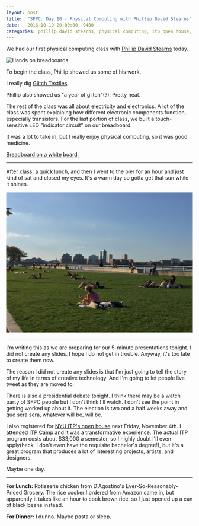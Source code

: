 ```yaml
---
layout: post
title:  "SFPC: Day 10 - Physical Computing with Phillip David Stearns"
date:   2016-10-19 20:00:00 -0400
categories: phillip david stearns, physical computing, itp open house, the pier, warm day, rice cooker
---
```


We had our first physical computing class with [Phillip David Stearns](www.phillipdavidstearns.com) today.

![Hands on breadboards](/images/IMG_4515.gif)

To begin the class, Phillip showed us some of his work.

I really dig [Glitch Textiles](https://www.google.com/url?sa=t&rct=j&q=&esrc=s&source=web&cd=2&ved=0ahUKEwiezJWj3-fPAhXG4iYKHeBQAdIQFggkMAE&url=http%3A%2F%2Fwww.phillipstearns.com%2Fglitchtextiles%2F&usg=AFQjCNF54sV5Leht1jMTB0FI3XXgPtfdFg&sig2=hmglKmQ5WqVPICZqTnSLBQ&cad=rja).

Phillip also showed us "a year of glitch"(?). Pretty neat.

The rest of the class was all about electricity and electronics. A lot of the class was spent explaining how different electronic components function, especially transistors. For the last portion of class, we built a touch-sensitive LED "indicator circuit" on our breadboard.

It was a lot to take in, but I really enjoy physical computing, so it was good medicine.

[Breadboard on a white board.](/images/IMG_4514.JPG)

-----

After class, a quick lunch, and then I went to the pier for an hour and just kind of sat and closed my eyes. It's a warm day so gotta get that sun while it shines.

![Sunbathers at the park at the pier](/images/IMG_4521.JPG)

-----

I'm writing this as we are preparing for our 5-minute presentations tonight. I did not create any slides. I hope I do not get in trouble. Anyway, it's too late to create them now.

The reason I did not create any slides is that I'm just going to tell the story of my life in terms of creative technology. And I'm going to let people live tweet as they are moved to.

There is also a presidential debate tonight. I think there may be a watch party of SFPC people but I don't think I'll watch. I don't see the point in getting worked up about it. The election is two and a half weeks away and que sera sera, whatever will be, will be.

I also registered for [NYU ITP's open house](https://tisch.nyu.edu/itp/events/fall-2016/admissions-open-house) next Friday, November 4th. I attended [ITP Camp](https://www.google.com/url?sa=t&rct=j&q=&esrc=s&source=web&cd=1&cad=rja&uact=8&ved=0ahUKEwiX89Tl4-fPAhXEOT4KHTlJA-cQFggcMAA&url=https%3A%2F%2Fitp.nyu.edu%2Fcamp2016%2F&usg=AFQjCNHzazlgMPOFiW2HcV4uVxrJQbjvaQ&sig2=0lIE9xR5UA-lJhixIey6Cw&bvm=bv.135974163,d.cWw) and it was a transformative experience. The actual ITP program costs about $33,000 a semester, so I highly doubt I'll even apply(heck, I don't even have the requisite bachelor's degree!), but it's a great program that produces a lot of interesting projects, artists, and designers.

Maybe one day.

-----

**For Lunch:** Rotisserie chicken from D'Agostino's Ever-So-Reasonably-Priced Grocery. The rice cooker I ordered from Amazon came in, but apparently it takes like an hour to cook brown rice, so I just opened up a can of black beans instead.

**For Dinner:** I dunno. Maybe pasta or sleep.
